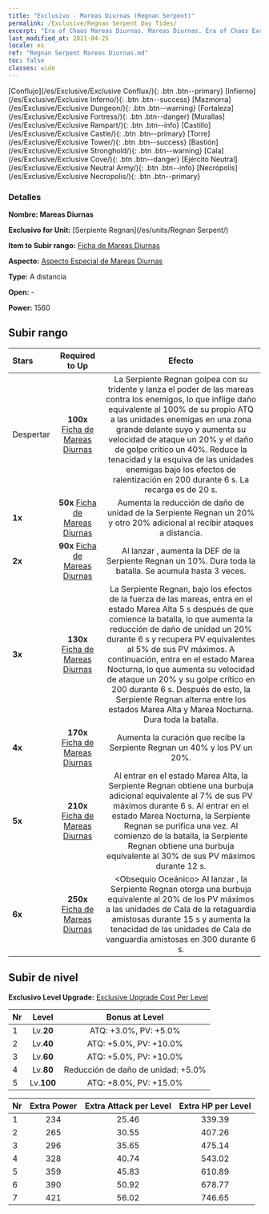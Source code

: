 ```yaml
---
title: "Exclusivo - Mareas Diurnas (Regnan Serpent)"
permalink: /Exclusive/Regnan Serpent Day Tides/
excerpt: "Era of Chaos Mareas Diurnas. Mareas Diurnas. Era of Chaos Exclusivo Mareas Diurnas. Serpiente Regnan Exclusivo."
last_modified_at: 2021-04-25
locale: es
ref: "Regnan Serpent Mareas Diurnas.md"
toc: false
classes: wide
---
```

 [Conflujo](/es/Exclusive/Exclusive Conflux/){: .btn .btn--primary} [Infierno](/es/Exclusive/Exclusive Inferno/){: .btn .btn--success} [Mazmorra](/es/Exclusive/Exclusive Dungeon/){: .btn .btn--warning} [Fortaleza](/es/Exclusive/Exclusive Fortress/){: .btn .btn--danger} [Murallas](/es/Exclusive/Exclusive Rampart/){: .btn .btn--info} [Castillo](/es/Exclusive/Exclusive Castle/){: .btn .btn--primary} [Torre](/es/Exclusive/Exclusive Tower/){: .btn .btn--success} [Bastión](/es/Exclusive/Exclusive Stronghold/){: .btn .btn--warning} [Cala](/es/Exclusive/Exclusive Cove/){: .btn .btn--danger} [Ejército Neutral](/es/Exclusive/Exclusive Neutral Army/){: .btn .btn--info} [Necrópolis](/es/Exclusive/Exclusive Necropolis/){: .btn .btn--primary} 

### Detalles
 **Nombre: Mareas Diurnas** 

 **Exclusivo for Unit:** [Serpiente Regnan](/es/units/Regnan Serpent/) 

 **Item to Subir rango:** [Ficha de Mareas Diurnas](/ItemsES/con_1003/)

 **Aspecto:** [Aspecto Especial de Mareas Diurnas](/ItemsES/con_671/)

 **Type:** A distancia

 **Open:** -

 **Power:** 1560

## Subir rango

  |     Stars    |  Required to Up | Efecto |
  |:-------------|:---------------:|:---------------:|
  |  Despertar  | **100x** [Ficha de Mareas Diurnas](/ItemsES/con_1003/) | <Torrente Infinito> La Serpiente Regnan golpea con su tridente y lanza el poder de las mareas contra los enemigos, lo que inflige daño equivalente al 100% de su propio ATQ a las unidades enemigas en una zona grande delante suyo y aumenta su velocidad de ataque un 20% y el daño de golpe crítico un 40%. Reduce la tenacidad y la esquiva de las unidades enemigas bajo los efectos de ralentización en 200 durante 6 s. La recarga es de 20 s. |
  | **1x** <i class="fas fa-star"/> | **50x** [Ficha de Mareas Diurnas](/ItemsES/con_1003/) | Aumenta la reducción de daño de unidad de la Serpiente Regnan un 20% y otro 20% adicional al recibir ataques a distancia. |
  | **2x** <i class="fas fa-star"/> | **90x** [Ficha de Mareas Diurnas](/ItemsES/con_1003/) | Al lanzar <Torrente Infinito>, aumenta la DEF de la Serpiente Regnan un 10%. Dura toda la batalla. Se acumula hasta 3 veces. |
  | **3x** <i class="fas fa-star"/> | **130x** [Ficha de Mareas Diurnas](/ItemsES/con_1003/) | La Serpiente Regnan, bajo los efectos de la fuerza de las mareas, entra en el estado Marea Alta 5 s después de que comience la batalla, lo que aumenta la reducción de daño de unidad un 20% durante 6 s y recupera PV equivalentes al 5% de sus PV máximos. A continuación, entra en el estado Marea Nocturna, lo que aumenta su velocidad de ataque un 20% y su golpe crítico en 200 durante 6 s. Después de esto, la Serpiente Regnan alterna entre los estados Marea Alta y Marea Nocturna. Dura toda la batalla. |
  | **4x** <i class="fas fa-star"/> | **170x** [Ficha de Mareas Diurnas](/ItemsES/con_1003/) | Aumenta la curación que recibe la Serpiente Regnan un 40% y los PV un 20%. |
  | **5x** <i class="fas fa-star"/> | **210x** [Ficha de Mareas Diurnas](/ItemsES/con_1003/) | Al entrar en el estado Marea Alta, la Serpiente Regnan obtiene una burbuja adicional equivalente al 7% de sus PV máximos durante 6 s. Al entrar en el estado Marea Nocturna, la Serpiente Regnan se purifica una vez. Al comienzo de la batalla, la Serpiente Regnan obtiene una burbuja equivalente al 30% de sus PV máximos durante 12 s. |
  | **6x** <i class="fas fa-star"/> | **250x** [Ficha de Mareas Diurnas](/ItemsES/con_1003/) | <Obsequio Oceánico> Al lanzar <Torrente Infinito>, la Serpiente Regnan otorga una burbuja equivalente al 20% de los PV máximos a las unidades de Cala de la retaguardia amistosas durante 15 s y aumenta la tenacidad de las unidades de Cala de vanguardia amistosas en 300 durante 6 s. |


## Subir de nivel
 **Exclusivo Level Upgrade:** [Exclusive Upgrade Cost Per Level](/Exclusive/ExclusiveUpgradeCostPerLevel/)

  |  Nr  |   Level  | Bonus at Level |
  |:-----|:--------:|:--------------:|
  | 1 | Lv.**20** | ATQ: +3.0%, PV: +5.0% |
  | 2 | Lv.**40** | ATQ: +5.0%, PV: +10.0% |
  | 3 | Lv.**60** | ATQ: +5.0%, PV: +10.0% |
  | 4 | Lv.**80** | Reducción de daño de unidad: +5.0% |
  | 5 | Lv.**100** | ATQ: +8.0%, PV: +15.0% |


  |  Nr  |  Extra Power | Extra Attack per Level | Extra HP per Level |
  |:-----|:--------:|:--------:|:--------:|
  | 1 | 234 | 25.46 | 339.39 |
  | 2 | 265 | 30.55 | 407.26 |
  | 3 | 296 | 35.65 | 475.14 |
  | 4 | 328 | 40.74 | 543.02 |
  | 5 | 359 | 45.83 | 610.89 |
  | 6 | 390 | 50.92 | 678.77 |
  | 7 | 421 | 56.02 | 746.65 |


